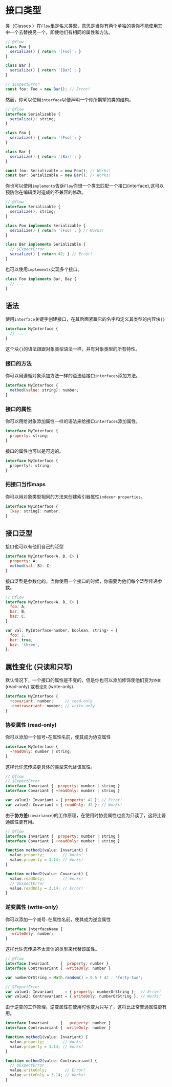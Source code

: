 # 接口类型

类（Classes ）在`Flow`里是名义类型，意思是当你有两个单独的类你不能使用其中一个去替换另一个，即使他们有相同的属性和方法。

```javascript
// @flow
class Foo {
  serialize() { return '[Foo]'; }
}

class Bar {
  serialize() { return '[Bar]'; }
}

// $ExpectError
const foo: Foo = new Bar(); // Error!
```

然而，你可以使用`interface`以便声明一个你所期望的类的结构。

```javascript
// @flow
interface Serializable {
  serialize(): string;
}

class Foo {
  serialize() { return '[Foo]'; }
}

class Bar {
  serialize() { return '[Bar]'; }
}

const foo: Serializable = new Foo(); // Works!
const bar: Serializable = new Bar(); // Works!
```

你也可以使用`implements`告诉`Flow`你想一个类去匹配一个接口(interface),这可以预防你在编辑类时造成的不兼容的修改。

```javascript
// @flow
interface Serializable {
  serialize(): string;
}

class Foo implements Serializable {
  serialize() { return '[Foo]'; } // Works!
}

class Bar implements Serializable {
  // $ExpectError
  serialize() { return 42; } // Error!
}
```

也可以使用`implements`实现多个接口。

```javascript
class Foo implements Bar, Baz {
  // ...
}
```

## 语法

使用`interface`关键字创建接口，在其后面紧跟它的名字和定义其类型的内容块`{}`

```javascript
interface MyInterface {
  // ...
}
```

这个块`{}`的语法跟跟对象类型语法一样，并有对象类型的所有特性。

### 接口的方法

你可以用遵循对象添加方法一样的语法给接口`interfaces`添加方法。

```javascript
interface MyInterface {
  method(value: string): number;
}
```

### 接口的属性

你可以用给对象添加属性一样的语法来给接口`interfaces`添加属性。

```javascript
interface MyInterface {
  property: string;
}
```

接口的属性也可以是可选的。

```javascript
interface MyInterface {
  property?: string;
}
```

### 把接口当作maps

你可以用对象类型相同的方法来创建索引器属性`indexer properties`。

```javascript
interface MyInterface {
  [key: string]: number;
}
```

## 接口泛型

接口也可以有他们自己的泛型

```javascript
interface MyInterface<A, B, C> {
  property: A;
  method(val: B): C;
}
```

接口泛型是参数化的。当你使用一个接口的时候，你需要为他们每个泛型传递参数。

```javascript
// @flow
interface MyInterface<A, B, C> {
  foo: A;
  bar: B;
  baz: C;
}

var val: MyInterface<number, boolean, string> = {
  foo: 1,
  bar: true,
  baz: 'three',
};
```

## 属性变化 (只读和只写)

默认情况下，一个接口的属性是不变的，但是你也可以添加修饰使他们变为`协变`(read-only) 或者`逆变` (write-only).

```javascript
interface MyInterface {
  +covariant: number;     // read-only
  -contravariant: number; // write-only
}
```

### 协变属性 (read-only)

你可以添加一个加号`+`在属性名前，使其成为协变属性

```javascript
interface MyInterface {
  +readOnly: number | string;
}
```

这样允许您传递更具体的类型来代替该属性。

```javascript
// @flow
// $ExpectError
interface Invariant {  property: number | string }
interface Covariant { +readOnly: number | string }

var value1: Invariant = { property: 42 }; // Error!
var value2: Covariant = { readOnly: 42 }; // Works!
```

由于**协方差**(`covariance`)的工作原理，在使用时协变属性也变为只读了，这将比普通属性更有用。

```javascript
// @flow
interface Invariant {  property: number | string }
interface Covariant { +readOnly: number | string }

function method1(value: Invariant) {
  value.property;        // Works!
  value.property = 3.14; // Works!
}

function method2(value: Covariant) {
  value.readOnly;        // Works!
  // $ExpectError
  value.readOnly = 3.14; // Error!
}
```

### 逆变属性 (write-only)

你可以添加一个减号`-`在属性名前，使其成为逆变属性

```javascript
interface InterfaceName {
  -writeOnly: number;
}
```

这样允许您传递不太具体的类型来代替该属性。

```javascript
// @flow
interface Invariant     {  property: number }
interface Contravariant { -writeOnly: number }

var numberOrString = Math.random() > 0.5 ? 42 : 'forty-two';

// $ExpectError
var value1: Invariant     = { property: numberOrString };  // Error!
var value2: Contravariant = { writeOnly: numberOrString }; // Works!
```

由于逆变的工作原理，逆变属性在使用时也变为只写了，这将比正常普通属性更有用。

```javascript
interface Invariant     {   property: number }
interface Contravariant { -writeOnly: number }

function method1(value: Invariant) {
  value.property;        // Works!
  value.property = 3.14; // Works!
}

function method2(value: Contravariant) {
  // $ExpectError
  value.writeOnly;        // Error!
  value.writeOnly = 3.14; // Works!
}
```